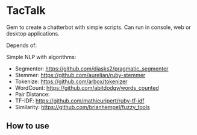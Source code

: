 # TacTalk
Gem to create a chatterbot with simple scripts. Can run in console, web or desktop applications.


Depends of:

Simple NLP with algorithms:

- Segmenter: https://github.com/diasks2/pragmatic_segmenter
- Stemmer: https://github.com/aurelian/ruby-stemmer
- Tokenize: https://github.com/arbox/tokenizer
- WordCount: https://github.com/abitdodgy/words_counted
- Pair Distance:
- TF-IDF: https://github.com/mathieuripert/ruby-tf-idf
- Similarity: https://github.com/brianhempel/fuzzy_tools

## How to use